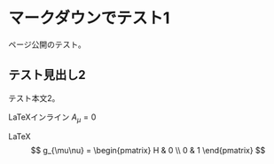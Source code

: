 # マークダウンでテスト1

ページ公開のテスト。

## テスト見出し2

テスト本文2。

LaTeXインライン $A_\mu = 0$

LaTeX
$$
g_{\mu\nu} = 
\begin{pmatrix}
H & 0 \\
0 & 1
\end{pmatrix}
$$
